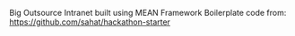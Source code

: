 Big Outsource Intranet built using MEAN Framework
Boilerplate code from: https://github.com/sahat/hackathon-starter
